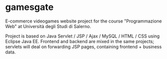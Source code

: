 # gamesgate
E-commerce videogames website project for the course "Programmazione Web" at Università degli Studi di Salerno.

Project is based on Java Servlet / JSP / Ajax / MySQL / HTML / CSS using Eclipse Java EE.
Frontend and backend are mixed in the same projects; servlets will deal on forwarding JSP pages, containing frontend + business data.
